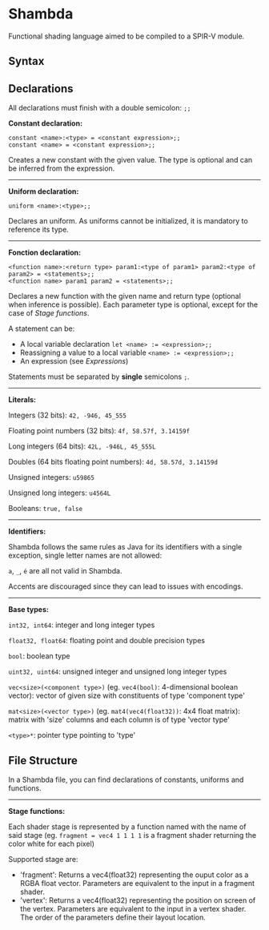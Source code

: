 Shambda
======
Functional shading language aimed to be compiled to a SPIR-V module.

Syntax
------

Declarations
------------
All declarations must finish with a double semicolon: ```;;```

**Constant declaration:**
```
constant <name>:<type> = <constant expression>;;
constant <name> = <constant expression>;;
```
Creates a new constant with the given value. The type is optional and can be inferred from the expression.

---
**Uniform declaration:**
```
uniform <name>:<type>;;
```
Declares an uniform. As uniforms cannot be initialized, it is mandatory to reference its type.

---
**Fonction declaration:**
```
<function name>:<return type> param1:<type of param1> param2:<type of param2> = <statements>;;
<function name> param1 param2 = <statements>;;
```
Declares a new function with the given name and return type (optional when inference is possible).
Each parameter type is optional, except for the case of *Stage functions*.

A statement can be:
* A local variable declaration ```let <name> := <expression>;;```
* Reassigning a value to a local variable ```<name> := <expression>;;```
* An expression (see *Expressions*)

Statements must be separated by **single** semicolons ```;```.

---
**Literals:**

Integers (32 bits): ```42, -946, 45_555```

Floating point numbers (32 bits): ```4f, 58.57f, 3.14159f```

Long integers (64 bits): ```42L, -946L, 45_555L```

Doubles (64 bits floating point numbers): ```4d, 58.57d, 3.14159d```

Unsigned integers: ```u59865```

Unsigned long integers: ```u4564L```

Booleans: ```true, false```


---
**Identifiers:**

Shambda follows the same rules as Java for its identifiers with a single exception, single letter names are not allowed:

```a```, ```_```, ```é``` are all not valid in Shambda.

Accents are discouraged since they can lead to issues with encodings.

---
**Base types:**

```int32, int64```: integer and long integer types

```float32, float64```: floating point and double precision types

```bool```: boolean type

```uint32, uint64```: unsigned integer and unsigned long integer types


```vec<size>(<component type>)``` (eg. ```vec4(bool)```: 4-dimensional boolean vector): vector of given size with constituents of type 'component type'

```mat<size>(<vector type>)``` (eg. ```mat4(vec4(float32))```: 4x4 float matrix): matrix with 'size' columns and each column is of type 'vector type'

```<type>*```: pointer type pointing to 'type'


File Structure
--------------
In a Shambda file, you can find declarations of constants, uniforms and functions.

---
**Stage functions:**

Each shader stage is represented by a function named with the name of said stage (eg. ```fragment = vec4 1 1 1 1``` is a fragment shader returning the color white for each pixel)

Supported stage are:
* 'fragment': Returns a vec4(float32) representing the ouput color as a RGBA float vector. Parameters are equivalent to the input in a fragment shader.
* 'vertex': Returns a vec4(float32) representing the position on screen of the vertex. Parameters are equivalent to the input in a vertex shader. The order of the parameters define their layout location.